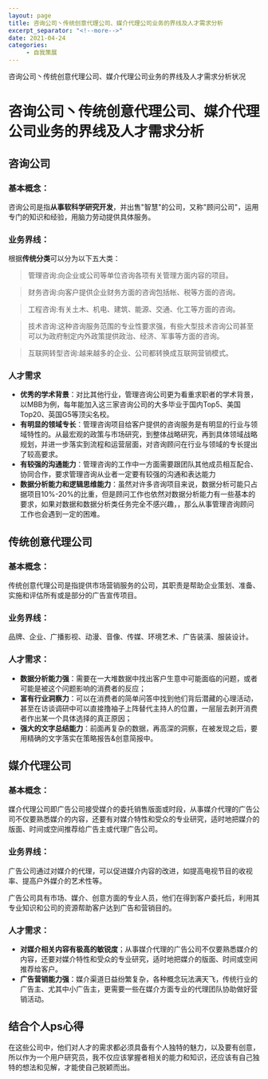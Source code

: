 ```yaml
---
layout: page
title: 咨询公司丶传统创意代理公司、媒介代理公司业务的界线及人才需求分析
excerpt_separator: "<!--more-->"
date: 2021-04-24
categories:
     - 自我策展
---
```


咨询公司丶传统创意代理公司、媒介代理公司业务的界线及人才需求分析状况

<!--more-->

# 咨询公司丶传统创意代理公司、媒介代理公司业务的界线及人才需求分析

## 咨询公司

### 基本概念：

咨询公司是指**从事软科学研究开发**，并出售"智慧"的公司，又称"顾问公司"，运用专门的知识和经验，用脑力劳动提供具体服务。

### 业务界线：

根据**传统分类**可以分为以下五大类：

> 管理咨询:向企业或公司等单位咨询各项有关管理方面内容的项目。

> 财务咨询:向客户提供企业财务方面的咨询包括帐、税等方面的咨询。

> 工程咨询:有关土木、机电、建筑、能源、交通、化工等方面的咨询。

> 技术咨询:这种咨询服务范围的专业性要求强，有些大型技术咨询公司甚至可以为政府制定内外政策提供政治、经济、军事等方面的咨询。

> 互联网转型咨询:越来越多的企业、公司都转换成互联网营销模式。

### 人才需求

* **优秀的学术背景**：对比其他行业，管理咨询公司更为看重求职者的学术背景，以MBB为例，每年能加入这三家咨询公司的大多毕业于国内Top5、美国Top20、英国G5等顶尖名校。
* **有明显的领域专长**：管理咨询项目给客户提供的咨询服务是有明显的行业与领域特性的。从最宏观的政策与市场研究，到整体战略研究，再到具体领域战略规划，并进一步落实到流程和运营层面，对咨询顾问在行业与领域的专长提出了较高要求。
* **有较强的沟通能力**：管理咨询的工作中一方面需要跟团队其他成员相互配合、协同合作，要求管理咨询从业者一定要有较强的沟通和表达能力
* **数据分析能力和逻辑思维能力**：虽然对许多咨询项目来说，数据分析可能只占据项目10%-20%的比重，但是顾问工作也依然对数据分析能力有一些基本的要求，如果对数据和数据分析类任务完全不感兴趣，，那么从事管理咨询顾问工作也会遇到一定的困难。

## 传统创意代理公司

### 基本概念：

传统创意代理公司是指提供市场营销服务的公司，其职责是帮助企业策划、准备、实施和评估所有或是部分的广告宣传项目。

### 业务界线：

品牌、企业、广播影视、动漫、音像、传媒、环境艺术、广告装潢、服装设计。

### 人才需求：

* **数据分析能力强**：需要在一大堆数据中找出客户生意中可能面临的问题，或者可能是被这个问题影响的消费者的反应；
* **富有行业洞察力**：可以在消费者的简单问答中找到他们背后潜藏的心理活动，甚至在访谈调研中可以直接撸袖子上阵替代主持人的位置，一层层去剥开消费者作出某一个具体选择的真正原因；
* **强大的文字总结能力**：前面再复杂的数据，再高深的洞察，在被发现之后，要用精确的文字落实在策略报告&创意简报中。

## 媒介代理公司

### 基本概念：

媒介代理公司即广告公司接受媒介的委托销售版面或时段，从事媒介代理的广告公司不仅要熟悉媒介的内容，还要有对媒介特性和受众的专业研究，适时地把媒介的版面、时间或空间推荐给广告主或代理广告公司。

### 业务界线：

广告公司通过对媒介的代理，可以促进媒介内容的改进，如提高电视节目的收视率、提高户外媒介的艺术性等。

广告公司具有市场、媒介、创意方面的专业人员，他们在得到客户委托后，利用其专业知识和公司的资源帮助客户达到广告和营销目的。

### 人才需求：

* **对媒介相关内容有极高的敏锐度**；从事媒介代理的广告公司不仅要熟悉媒介的内容，还要对媒介特性和受众的专业研究，适时地把媒介的版面、时间或空间推荐给客户。
* **广告营销能力强**：媒介渠道日益纷繁复杂，各种概念玩法满天飞，传统行业的广告主、尤其中小广告主，更需要一些在媒介方面专业的代理团队协助做好营销活动。

## 结合个人ps心得

在这些公司中，他们对人才的需求都必须具备有个人独特的魅力，以及要有创意，所以作为一个用户研究员，我不仅应该掌握者相关的能力和知识，还应该有自己独特的想法和见解，才能使自己脱颖而出。
